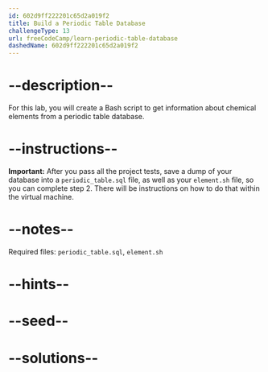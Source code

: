 ```yaml
---
id: 602d9ff222201c65d2a019f2
title: Build a Periodic Table Database
challengeType: 13
url: freeCodeCamp/learn-periodic-table-database
dashedName: 602d9ff222201c65d2a019f2
---
```


# --description--

For this lab, you will create a Bash script to get information about chemical elements from a periodic table database.

# --instructions--

**Important:** After you pass all the project tests, save a dump of your database into a `periodic_table.sql` file, as well as your `element.sh` file, so you can complete step 2. There will be instructions on how to do that within the virtual machine.

# --notes--

Required files: `periodic_table.sql`, `element.sh`

# --hints--

# --seed--

# --solutions--
